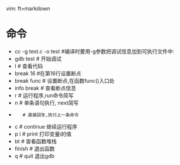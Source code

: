   vim: ft=markdown
# 命令
* cc -g test.c -o test     #编译时要用-g参数把调试信息加到可执行文件中:
* gdb test  # 开始调试
* l # 查看代码
* break 16  #在第16行设置断点
* break func  # 设置断点,在函数func()入口处
* info break  # 查看断点信息
* r      # 运行程序,run命令简写
* n      # 单条语句执行, next简写
*        # 直接回车,执行上一条命令
* c      # continue 继续运行程序
* p i    # print 打印变量i的值
* bt     # 查看函数堆栈
* finish # 退出函数
* q      # quit 退出gdb
